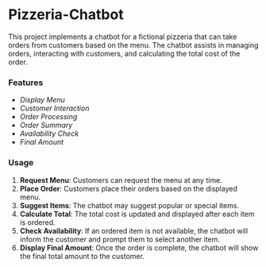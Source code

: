 # Pizzeria-Chatbot
This project implements a chatbot for a fictional pizzeria that can take orders from customers based on the menu. 
The chatbot assists in managing orders, interacting with customers, and calculating the total cost of the order.

### Features
- *Display Menu*
- *Customer Interaction*
- *Order Processing*
- *Order Summary*
- *Availability Check*
- *Final Amount*

### Usage
1. **Request Menu**: Customers can request the menu at any time.
2. **Place Order**: Customers place their orders based on the displayed menu.
3. **Suggest Items**: The chatbot may suggest popular or special items.
4. **Calculate Total**: The total cost is updated and displayed after each item is ordered.
5. **Check Availability**: If an ordered item is not available, the chatbot will inform the customer and prompt them to select another item.
6. **Display Final Amount**: Once the order is complete, the chatbot will show the final total amount to the customer.
